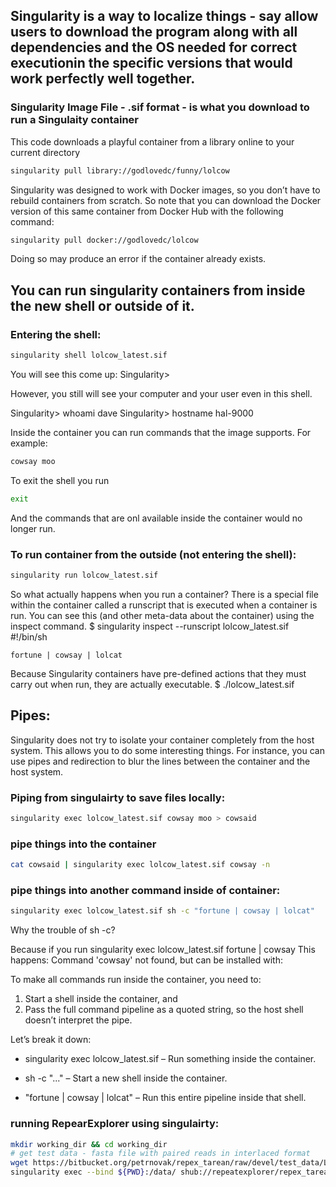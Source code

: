 ## Singularity is a way to localize things - say allow users to download the program along with all dependencies and the OS needed for correct executionin the specific versions that would work perfectly well together.

### Singularity Image File - .sif format - is what you download to run a Singulaity container

This code downloads a playful container from a library online to your current directory
```bash
singularity pull library://godlovedc/funny/lolcow
```

Singularity was designed to work with Docker images, so you don’t have to rebuild containers from scratch. So note that you can download the Docker version of this same container from Docker Hub with the following command:
```bash
singularity pull docker://godlovedc/lolcow
```
Doing so may produce an error if the container already exists.

## You can run singularity containers from inside the new shell or outside of it.

### Entering the shell:
```bash
singularity shell lolcow_latest.sif
```

You will see this come up:
Singularity> 

However, you still will see your computer and your user even in this shell.

Singularity> whoami
dave
Singularity> hostname
hal-9000

Inside the container you can run commands that the image supports. For example:
```bash
cowsay moo
```

To exit the shell you run
```bash
exit
```

And the commands that are onl available inside the container would no longer run.

### To run container from the outside (not entering the shell):
```bash
singularity run lolcow_latest.sif
```

So what actually happens when you run a container? There is a special file within the container called a runscript that is executed when a container is run. You can see this (and other meta-data about the container) using the inspect command.
$ singularity inspect --runscript lolcow_latest.sif
#!/bin/sh

    fortune | cowsay | lolcat

Because Singularity containers have pre-defined actions that they must carry out when run, they are actually executable. 
$ ./lolcow_latest.sif

## Pipes:
Singularity does not try to isolate your container completely from the host system. This allows you to do some interesting things. For instance, you can use pipes and redirection to blur the lines between the container and the host system.

### Piping from singulairty to save files locally:
```bash
singularity exec lolcow_latest.sif cowsay moo > cowsaid
```

### pipe things into the container
```bash
cat cowsaid | singularity exec lolcow_latest.sif cowsay -n
```

### pipe things into another command inside of container:
```bash
singularity exec lolcow_latest.sif sh -c "fortune | cowsay | lolcat"
```

Why the trouble of sh -c?

Because if you run
singularity exec lolcow_latest.sif fortune | cowsay
This happens: Command 'cowsay' not found, but can be installed with:

To make all commands run inside the container, you need to:
1) Start a shell inside the container, and
2) Pass the full command pipeline as a quoted string, so the host shell doesn’t interpret the pipe.

Let’s break it down:

- singularity exec lolcow_latest.sif – Run something inside the container.

- sh -c "..." – Start a new shell inside the container.

- "fortune | cowsay | lolcat" – Run this entire pipeline inside that shell.

### running RepearExplorer using singulairty:
```bash
mkdir working_dir && cd working_dir
# get test data - fasta file with paired reads in interlaced format
wget https://bitbucket.org/petrnovak/repex_tarean/raw/devel/test_data/LAS_paired_10k.fas
singularity exec --bind ${PWD}:/data/ shub://repeatexplorer/repex_tarean seqclust -p -v /data/re_output /data/LAS_paired_10k.fas
```
